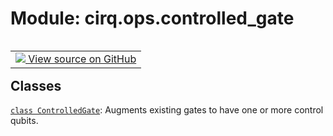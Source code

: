 <div itemscope itemtype="http://developers.google.com/ReferenceObject">
<meta itemprop="name" content="cirq.ops.controlled_gate" />
<meta itemprop="path" content="Stable" />
</div>

# Module: cirq.ops.controlled_gate

<!-- Insert buttons and diff -->

<table class="tfo-notebook-buttons tfo-api" align="left">

<td>
  <a target="_blank" href="https://github.com/quantumlib/cirq/tree/master/cirq/ops/controlled_gate.py">
    <img src="https://www.tensorflow.org/images/GitHub-Mark-32px.png" />
    View source on GitHub
  </a>
</td>
</table>







## Classes

[`class ControlledGate`](../../cirq/ops/ControlledGate.md): Augments existing gates to have one or more control qubits.

